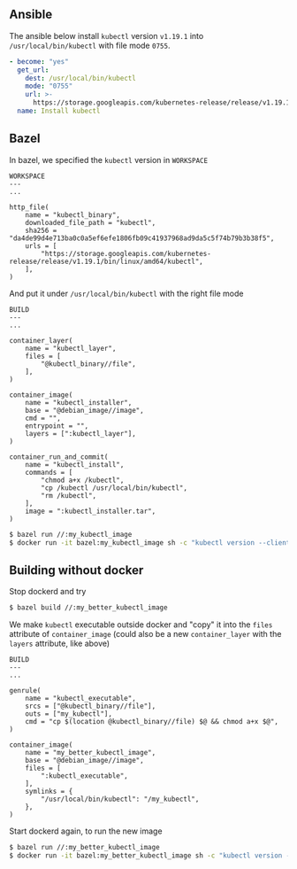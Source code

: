 ## Ansible
The ansible below install `kubectl` version `v1.19.1` into `/usr/local/bin/kubectl` with file mode `0755`.
```yaml
- become: "yes"
  get_url:
    dest: /usr/local/bin/kubectl
    mode: "0755"
    url: >-
      https://storage.googleapis.com/kubernetes-release/release/v1.19.1/bin/linux/amd64/kubectl
  name: Install kubectl
```

## Bazel
In bazel, we specified the `kubectl` version in `WORKSPACE`
```starlark
WORKSPACE
---
...

http_file(
    name = "kubectl_binary",
    downloaded_file_path = "kubectl",
    sha256 = "da4de99d4e713ba0c0a5ef6efe1806fb09c41937968ad9da5c5f74b79b3b38f5",
    urls = [
        "https://storage.googleapis.com/kubernetes-release/release/v1.19.1/bin/linux/amd64/kubectl",
    ],
)
```

And put it under `/usr/local/bin/kubectl` with the right file mode
```starlark
BUILD
---
...

container_layer(
    name = "kubectl_layer",
    files = [
        "@kubectl_binary//file",
    ],
)

container_image(
    name = "kubectl_installer",
    base = "@debian_image//image",
    cmd = "",
    entrypoint = "",
    layers = [":kubectl_layer"],
)

container_run_and_commit(
    name = "kubectl_install",
    commands = [
        "chmod a+x /kubectl",
        "cp /kubectl /usr/local/bin/kubectl",
        "rm /kubectl",
    ],
    image = ":kubectl_installer.tar",
)
```

```sh
$ bazel run //:my_kubectl_image
$ docker run -it bazel:my_kubectl_image sh -c "kubectl version --client" 
```

## Building without docker
Stop dockerd and try
```sh
$ bazel build //:my_better_kubectl_image
```

We make `kubectl` executable outside docker and "copy" it into the `files` attribute of `container_image` (could also be a new `container_layer` with the `layers` attribute, like above)
```starlark
BUILD
---
...

genrule(
    name = "kubectl_executable",
    srcs = ["@kubectl_binary//file"],
    outs = ["my_kubectl"],
    cmd = "cp $(location @kubectl_binary//file) $@ && chmod a+x $@",
)

container_image(
    name = "my_better_kubectl_image",
    base = "@debian_image//image",
    files = [
        ":kubectl_executable",
    ],
    symlinks = {
        "/usr/local/bin/kubectl": "/my_kubectl",
    },
)
```

Start dockerd again, to run the new image
```sh
$ bazel run //:my_better_kubectl_image
$ docker run -it bazel:my_better_kubectl_image sh -c "kubectl version --client"
```
